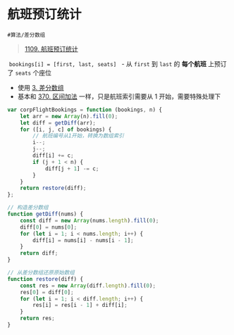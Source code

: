 
# 航班预订统计


`#算法/差分数组` 

>  [1109. 航班预订统计](https://leetcode.cn/problems/corporate-flight-bookings/)


 `bookings[i] = [first, last, seats]` 
 - 从 `first` 到 `last` 的 **每个航班** 上预订了 `seats` 个座位


- 使用 [3. 差分数组](/post/35rsgq0v0o.html)  
- 基本和 [370. 区间加法](/post/0w3w18mfqv.html) 一样，只是航班索引需要从 1 开始，需要特殊处理下


```javascript hl:5
var corpFlightBookings = function (bookings, n) {
    let arr = new Array(n).fill(0);
    let diff = getDiff(arr);
    for ([i, j, c] of bookings) {
        // 航班编号从1开始，转换为数组索引
        i--;
        j--;
        diff[i] += c;
        if (j + 1 < n) {
            diff[j + 1] -= c;
        }
    }
    return restore(diff);
};

// 构造差分数组
function getDiff(nums) {
    const diff = new Array(nums.length).fill(0);
    diff[0] = nums[0];
    for (let i = 1; i < nums.length; i++) {
        diff[i] = nums[i] - nums[i - 1];
    }
    return diff;
}

// 从差分数组还原原始数组
function restore(diff) {
    const res = new Array(diff.length).fill(0);
    res[0] = diff[0];
    for (let i = 1; i < diff.length; i++) {
        res[i] = res[i - 1] + diff[i];
    }
    return res;
}
```